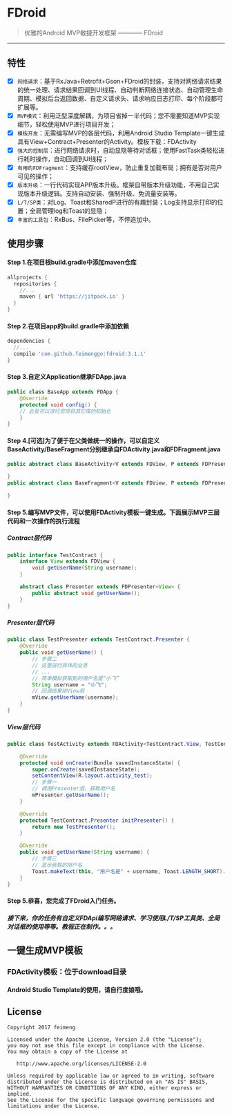 # FDroid
>优雅的Android MVP敏捷开发框架 ———— FDroid
-------
## 特性
- [x] `网络请求`：基于RxJava+Retrofit+Gson+FDroid的封装，支持对网络请求结果的统一处理、请求结果回调到UI线程、自动判断网络连接状态、自动管理生命周期、模拟后台返回数据、自定义请求头、请求响应日志打印、每个阶段都可扩展等。
- [x] `MVP模式`：利用泛型深度解耦，为项目省掉一半代码；您不需要知道MVP实现细节，轻松使用MVP进行项目开发；
- [x] `模板开发`：无需编写MVP的各层代码，利用Android Studio Template一键生成具有View+Contract+Presenter的Activity。模板下载：FDActivity
- [x] `强大的控制层`：进行网络请求时，自动显隐等待对话框；使用FastTask类轻松进行耗时操作，自动回调到UI线程；
- [x] `有用的FDFragment`：支持缓存rootView，防止重复加载布局；拥有是否对用户可见的操作；
- [x] `版本升级`：一行代码实现APP版本升级。框架自带版本升级功能，不用自己实现版本升级逻辑。支持自动安装、强制升级、免流量安装等。
- [x] `L/T/SP类`：对Log、Toast和SharedP进行的有趣封装；Log支持显示打印的位置；全局管理log和Toast的显隐；
- [x] `丰富的工具包`：RxBus、FilePicker等，不停追加中。

## 使用步骤
#### Step 1.在项目根build.gradle中添加maven仓库
```groovy
allprojects {
  repositories {
    //...
    maven { url 'https://jitpack.io' }
  }
}
```
#### Step 2.在项目app的build.gradle中添加依赖
```groovy
dependencies {
  //...
  compile 'com.github.feimenggo:fdroid:3.1.1'
}
```
#### Step 3.自定义Application继承FDApp.java
```java
public class BaseApp extends FDApp {
    @Override
    protected void config() {
	// 此处可以进行您项目其它库的初始化
    }
}
```
#### Step 4.[可选]为了便于在父类做统一的操作，可以自定义BaseActivity/BaseFragment分别继承自FDActivity.java和FDFragment.java
```java
public abstract class BaseActivity<V extends FDView, P extends FDPresenter<V>> extends FDActivity<V, P> {

}
public abstract class BaseFragment<V extends FDView, P extends FDPresenter<V>> extends FDFragment<V, P> {

}
```
#### Step 5.编写MVP文件，可以使用FDActivity模板一键生成。下面展示MVP三层代码和一次操作的执行流程
##### Contract层代码
```java
public interface TestContract {
    interface View extends FDView {
        void getUserName(String username);
    }

    abstract class Presenter extends FDPresenter<View> {
        public abstract void getUserName();
    }
}
```
##### Presenter层代码
```java
public class TestPresenter extends TestContract.Presenter {
    @Override
    public void getUserName() {
        // 步骤二
        // 这里进行具体的业务
        // ...
        // 简单模拟获取到的用户名是“小飞”
        String username = "小飞";
        // 回调结果给View层
        mView.getUserName(username);
    }
}
```
##### View层代码
```java
public class TestActivity extends FDActivity<TestContract.View, TestContract.Presenter> implements TestContract.View {

    @Override
    protected void onCreate(Bundle savedInstanceState) {
        super.onCreate(savedInstanceState);
        setContentView(R.layout.activity_test);
        // 步骤一
        // 调用Presenter层，获取用户名
        mPresenter.getUserName();		
    }

    @Override
    protected TestContract.Presenter initPresenter() {
        return new TestPresenter();
    }

    @Override
    public void getUserName(String username) {
        // 步骤三
        // 显示获取的用户名
        Toast.makeText(this, "用户名是" + username, Toast.LENGTH_SHORT).show();
    }
}
```
#### Step 5.恭喜，您完成了FDroid入门任务。
##### 接下来，你的任务有自定义FDApi编写网络请求、学习使用L/T/SP工具类、全局对话框的使用等等。教程正在制作。。。

## 一键生成MVP模板
### FDActivity模板：位于download目录
#### Android Studio Template的使用，请自行度娘哦。
## License

```  
Copyright 2017 feimeng

Licensed under the Apache License, Version 2.0 (the "License");
you may not use this file except in compliance with the License.
You may obtain a copy of the License at

   http://www.apache.org/licenses/LICENSE-2.0

Unless required by applicable law or agreed to in writing, software
distributed under the License is distributed on an "AS IS" BASIS,
WITHOUT WARRANTIES OR CONDITIONS OF ANY KIND, either express or implied.
See the License for the specific language governing permissions and
limitations under the License.
```
